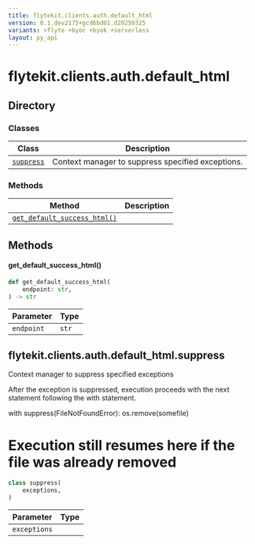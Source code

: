 ```yaml
---
title: flytekit.clients.auth.default_html
version: 0.1.dev2175+gcd6bd01.d20250325
variants: +flyte +byoc +byok +serverless
layout: py_api
---
```


# flytekit.clients.auth.default_html

## Directory

### Classes

| Class | Description |
|-|-|
| [`suppress`](.././flytekit.clients.auth.default_html#flytekitclientsauthdefault_htmlsuppress) | Context manager to suppress specified exceptions. |

### Methods

| Method | Description |
|-|-|
| [`get_default_success_html()`](#get_default_success_html) |  |


## Methods

#### get_default_success_html()

```python
def get_default_success_html(
    endpoint: str,
) -> str
```
| Parameter | Type |
|-|-|
| `endpoint` | `str` |

## flytekit.clients.auth.default_html.suppress

Context manager to suppress specified exceptions

After the exception is suppressed, execution proceeds with the next
statement following the with statement.

with suppress(FileNotFoundError):
os.remove(somefile)
# Execution still resumes here if the file was already removed


```python
class suppress(
    exceptions,
)
```
| Parameter | Type |
|-|-|
| `exceptions` |  |

